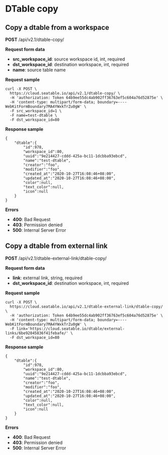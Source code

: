 # DTable copy

## Copy a dtable from a workspace

**POST** /api/v2.1/dtable-copy/

**Request form data**

* **src_workspace_id**: source workspace id, int, required
* **dst_workspace_id**: destination workspace, int, required
* **name**: source table name

**Request sample**

```
curl -X POST \
  https://cloud.seatable.io/api/v2.1/dtable-copy/ \
  -H 'authorization: Token 64b9ee55dc4ab902ff36763ef5c604a76d52875e' \
  -H 'content-type: multipart/form-data; boundary=----WebKitFormBoundary7MA4YWxkTrZu0gW' \
  -F src_workspace_id=1 \
  -F name=test-dtable \
  -F dst_workspace_id=80

```

**Response sample**

```
{
    "dtable":{
        "id":978,
        "workspace_id":80,
        "uuid":"9e214427-cddd-425a-bc11-1dcbba93ebcd",
        "name":"test-dtable",
        "creator":"foo",
        "modifier":"foo",
        "created_at":"2020-10-27T16:08:46+08:00",
        "updated_at":"2020-10-27T16:08:46+08:00",
        "color":null,
        "text_color":null,
        "icon":null
    }
}

```

**Errors**

* **400**: Bad Request
* **403**: Permission denied
* **500**: Internal Server Error

## Copy a dtable from external link

**POST** /api/v2.1/dtable-external-link/dtable-copy/

**Request form data**

* **link**: external link, string, required
* **dst_workspace_id**: destination workspace, int, required

**Request sample**

```
curl -X POST \
  https://cloud.seatable.io/api/v2.1/dtable-external-link/dtable-copy/ \
  -H 'authorization: Token 64b9ee55dc4ab902ff36763ef5c604a76d52875e' \
  -H 'content-type: multipart/form-data; boundary=----WebKitFormBoundary7MA4YWxkTrZu0gW' \
  -F link='https://cloud.seatable.io/dtable/external-links/6be92845836f41febafe/' \
  -F dst_workspace_id=80

```

**Response sample**

```
{
    "dtable":{
        "id":978,
        "workspace_id":80,
        "uuid":"9e214427-cddd-425a-bc11-1dcbba93ebcd",
        "name":"test-dtable",
        "creator":"foo",
        "modifier":"foo",
        "created_at":"2020-10-27T16:08:46+08:00",
        "updated_at":"2020-10-27T16:08:46+08:00",
        "color":null,
        "text_color":null,
        "icon":null
    }
}

```

**Errors**

* **400**: Bad Request
* **403**: Permission denied
* **500**: Internal Server Error


